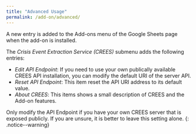 ```yaml
---
title: "Advanced Usage"
permalink: /add-on/advanced/
---
```


A new  entry is added to the Add-ons menu of the Google Sheets page when the add-on is installed.

The *Crisis Event Extraction Service (CREES)* submenu adds the following entries:
* *Edit API Endpoint*: If you need to use your own publically available CREES API installation, you can modify the default URI of the server API.
* *Reset API Endpoint*: This item reset the API URI address to its default value.
* *About CREES*: This items shows a small description of CREES and the Add-on features.

Only modify the API Endpoint if you have your own CREES server that is exposed publicly. If you are unsure, it is better to leave this setting alone. 
{: .notice--warning}
